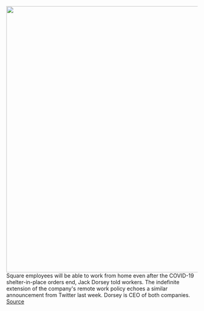 <img src='https://cdn.vox-cdn.com/thumbor/1fG9d8rTm6qZ2R8mbuR4BxoYCL0=/0x0:4000x2667/1200x800/filters:focal(1680x1014:2320x1654)/cdn.vox-cdn.com/uploads/chorus_image/image/66812403/520557826.jpg.0.jpg' width='700px' /><br/>
Square employees will be able to work from home even after the COVID-19 shelter-in-place orders end, Jack Dorsey told workers. The indefinite extension of the company's remote work policy echoes a similar announcement from Twitter last week. Dorsey is CEO of both companies.
<a href='https://www.theverge.com/2020/5/18/21261798/square-employees-work-from-home-remote-premanent-policy-ceo'> Source <a/>